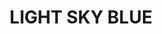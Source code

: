 ---
layout: product
title: "LIGHT SKY BLUE"
price: "300" 
desc: "Akrilna boja 17mL - Metalik"
img_path: "/assets/img/AMMO.F-524.webp"
brand: "AMMO"
available: false
special_offer: false
new: false
soon: false
cat: "020000"
subcat: "020100"
subsubcat: "020101"
sifra: "AMMO.F-524"
popular: false
spec: false
---